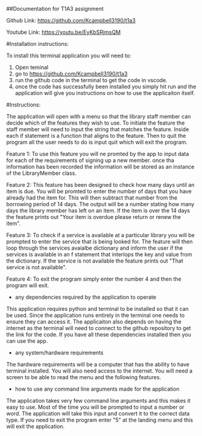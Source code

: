 ##Documentation for T1A3 assignment

Github Link: https://github.com/Kcampbell3190/t1a3

Youtube Link: https://youtu.be/EyKbSRjmsQM




#Installation instructions: 

To install this terminal application you will need to:
1. Open teminal 
2. go to https://github.com/Kcampbell3190/t1a3
3. run the github code in the terminal to get the code in vscode. 
4. once the code has successfully been installed you simply hit run and the application will give you instructions on how to use the applicaiton itself. 



#Instructions: 

The application will open with a menu so that the library staff member can decide which of the features they wish to use. 
To initiate the feature the staff member will need to input the string that matches the feature. 
Inside each if statement is a function that aligns to the feature. 
Then to quit the program all the user needs to do is input quit which will exit the program. 

Feature 1: To use this feature you will ne promted by the app to input data for each of the requirements of signing up a new member. 
once tha information has been recorded the information will be stored as an instance of the LibraryMember class. 

Feature 2: This feature has been designed to check how many days until an item is due. You will be promted to enter the number of days that you have already had the item for. This will then subtract that number from the borrowing period of 14 days. The output will be a number stating how many days the library member has left on an item. If the item is over the 14 days the feature prints out "Your item is overdue please return or renew the item".

Feature 3: To check if a service is available at a particular library you will be prompted to enter the service that is being looked for. The feature will then loop through the services avaialbe dictionary and inform the user if the services is available in an f statement that interlops the key and value from the dictionary. If the service is not available the feature prints out "That service is not available". 

Feature 4: To exit the program simply enter the number 4 and then the program will exit. 


- any dependencies required by the application to operate

This application requires python and terminal to be installed so that it can be used. Since the application runs entirely in the terminal one needs to ensure they can access it. The applicaiton also depends on having the internet as the terminal will need to connect to the github repository to get the link for the code. If you have all these dependencies installed then you can use the app. 

- any system/hardware requirements


The hardware requirements will be a computer that has the ability to have terminal installed. You will also need access to the internet. You will need a screen to be able to read the menu and the following features. 


- how to use any command line arguments made for the application

The application takes very few command line arguments and this makes it easy to use. Most of the time you will be prompted to input a number or word. The application will take this input and convert it to the correct data type. If you need to exit the program enter "5" at the landing menu and this will exit the application. 